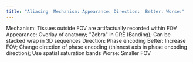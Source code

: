 ```yaml
---
title: "Aliasing  Mechanism: Appearance: Direction:  Better: Worse:"
---
```

Mechanism: Tissues outside FOV are artifactually recorded within FOV
Appearance: Overlay of anatomy; &quot;Zebra&quot; in GRE (Banding); Can be stacked wrap in 3D sequences
Direction: Phase encoding
Better: Increase FOV; Change direction of phase encoding (thinnest axis in phase encoding direction); Use spatial saturation bands
Worse: Smaller FOV

